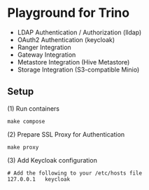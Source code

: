 # Playground for Trino

- LDAP Authentication / Authorization (lldap)
- OAuth2 Authentication (keycloak)
- Ranger Integration
- Gateway Integration
- Metastore Integration (Hive Metastore)
- Storage Integration (S3-compatible Minio)


## Setup

(1) Run containers

```
make compose
```


(2) Prepare SSL Proxy for Authentication

```
make proxy
```

(3) Add Keycloak configuration

```
# Add the following to your /etc/hosts file
127.0.0.1   keycloak
```